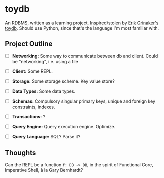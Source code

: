 # toydb

An RDBMS, written as a learning project.
Inspired/stolen by [Erik Grinaker's toydb](https://github.com/erikgrinaker/toydb).
Should use Python, since that's the language I'm most familiar with.

## Project Outline

- [ ] **Networking:** Some way to communicate between db and client. Could be "networking", i.e. using a file

- [ ] **Client:** Some REPL.

- [ ] **Storage:** Some storage scheme. Key value store?

- [ ] **Data Types:** Some data types.

- [ ] **Schemas:** Compulsory singular primary keys, unique and foreign key constraints, indexes.

- [ ] **Transactions:** ?

- [ ] **Query Engine:** Query execution engine. Optimize.

- [ ] **Query Language:** SQL? Parse it?


## Thoughts

Can the REPL be a function `f: DB -> DB`, in the spirit of Functional Core, Imperative Shell, à la Gary Bernhardt?